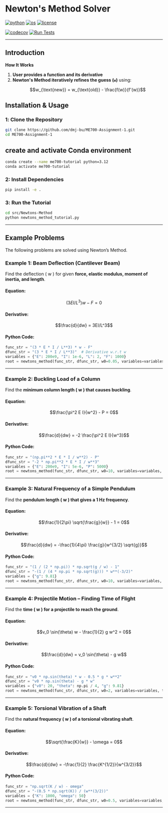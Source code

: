 # Newton's Method Solver

[![python](https://img.shields.io/badge/python-3.12-blue.svg)](https://www.python.org/)
[![os](https://img.shields.io/badge/os-ubuntu%20|%20macos%20|%20windows-blue.svg)](https://github.com/dmj-bu/ME700-Assignment-1)
[![license](https://img.shields.io/badge/license-MIT-green.svg)](https://github.com/dmj-bu/ME700-Assignment-1/blob/main/LICENSE)

[![codecov](https://codecov.io/gh/dmj-bu/ME700-Assignment-1/Newtons_Method/graph/badge.svg?token=YOUR_CODECOV_TOKEN)](https://codecov.io/gh/dmj-bu/ME700-Assignment-1/tree/main/src%2FNewtons_Method)
[![Run Tests](https://github.com/dmj-bu/ME700-Assignment-1/actions/workflows/tests.yml/badge.svg)](https://github.com/dmj-bu/ME700-Assignment-1/actions/workflows/tests.yml)

---
## **Introduction**
**How It Works**
1. **User provides a function and its derivative**
2. **Newton's Method iteratively refines the guess (`w`)** using:
   ```math
   w_{\text{new}} = w_{\text{old}} - \frac{f(w)}{f'(w)}
   ```

## **Installation & Usage**
### **1️: Clone the Repository**
```bash
git clone https://github.com/dmj-bu/ME700-Assignment-1.git
cd ME700-Assignment-1
```
## **create and activate Conda environment**
```bash
conda create --name me700-tutorial python=3.12
conda activate me700-tutorial
```

### **2: Install Dependencies**
```bash
pip install -e .
```

### **3️: Run the Tutorial**
```bash
cd src/Newtons-Method
python newtons_method_tutorial.py
```

---

## **Example Problems**
The following problems are solved using Newton’s Method.

### **Example 1: Beam Deflection (Cantilever Beam)**
Find the deflection \( w \) for given **force, elastic modulus, moment of inertia, and length**.

#### **Equation:**
```math
(3EI/L^3) w - F = 0
```

#### **Derivative:**
```math
\frac{d}{dw} = 3EI/L^3
```

#### **Python Code:**
```python
func_str = "(3 * E * I / L**3) * w - F"
dfunc_str = "(3 * E * I / L**3)"  # Derivative w.r.t w
variables = {"E": 200e9, "I": 1e-6, "L": 2, "F": 1000}
root = newtons_method(func_str, dfunc_str, w0=0.05, variables=variables, tol=1e-4)
```

---

### **Example 2: Buckling Load of a Column**
Find the **minimum column length \( w \) that causes buckling**.

#### **Equation:**
```math
\frac{\pi^2 E I}{w^2} - P = 0
```

#### **Derivative:**
```math
\frac{d}{dw} = -2 \frac{\pi^2 E I}{w^3}
```

#### **Python Code:**
```python
func_str = "(np.pi**2 * E * I / w**2) - P"
dfunc_str = "-2 * np.pi**2 * E * I / w**3"
variables = {"E": 200e9, "I": 5e-6, "P": 5000}
root = newtons_method(func_str, dfunc_str, w0=10, variables=variables, tol=1e-4)
```

---

### **Example 3: Natural Frequency of a Simple Pendulum**
Find the **pendulum length \( w \) that gives a 1 Hz frequency**.

#### **Equation:**
```math
\frac{1}{2\pi} \sqrt{\frac{g}{w}} - 1 = 0
```

#### **Derivative:**
```math
\frac{d}{dw} = -\frac{1}{4\pi} \frac{g}{w^{3/2} \sqrt{g}}
```

#### **Python Code:**
```python
func_str = "(1 / (2 * np.pi)) * np.sqrt(g / w) - 1"
dfunc_str = "-(1 / (4 * np.pi * np.sqrt(g))) * w**(-3/2)"
variables = {"g": 9.81}
root = newtons_method(func_str, dfunc_str, w0=10, variables=variables, tol=1e-4)
```

---

### **Example 4: Projectile Motion – Finding Time of Flight**
Find the **time \( w \) for a projectile to reach the ground**.

#### **Equation:**
```math
v_0 \sin(\theta) w - \frac{1}{2} g w^2 = 0
```

#### **Derivative:**
```math
\frac{d}{dw} = v_0 \sin(\theta) - g w
```

#### **Python Code:**
```python
func_str = "v0 * np.sin(theta) * w - 0.5 * g * w**2"
dfunc_str = "v0 * np.sin(theta) - g * w"
variables = {"v0": 20, "theta": np.pi / 4, "g": 9.81}
root = newtons_method(func_str, dfunc_str, w0=2, variables=variables, tol=1e-4)
```

---

### **Example 5: Torsional Vibration of a Shaft**
Find the **natural frequency \( w \) of a torsional vibrating shaft**.

#### **Equation:**
```math
\sqrt{\frac{K}{w}} - \omega = 0
```

#### **Derivative:**
```math
\frac{d}{dw} = -\frac{1}{2} \frac{K^{1/2}}{w^{3/2}}
```

#### **Python Code:**
```python
func_str = "np.sqrt(K / w) - omega"
dfunc_str = "-(0.5 * np.sqrt(K)) / (w**(3/2))"
variables = {"K": 1000, "omega": 50}
root = newtons_method(func_str, dfunc_str, w0=0.5, variables=variables, tol=1e-4)
```

---
